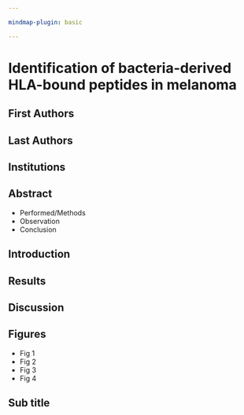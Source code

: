```yaml
---

mindmap-plugin: basic

---
```


# Identification of bacteria-derived HLA-bound peptides in melanoma

## First Authors

## Last Authors

## Institutions

## Abstract
- Performed/Methods
- Observation
- Conclusion

## Introduction

## Results

## Discussion

## Figures
- Fig 1
- Fig 2
- Fig 3
- Fig 4

## Sub title